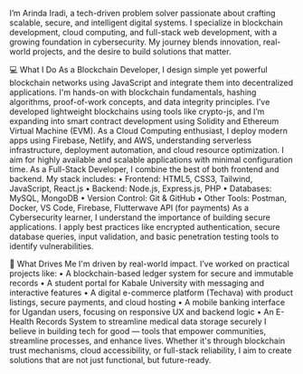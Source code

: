 I’m Arinda Iradi, a tech-driven problem solver passionate about crafting scalable, secure, and intelligent digital systems. I specialize in blockchain development, cloud computing, and full-stack web development, with a growing foundation in cybersecurity. My journey blends innovation, real-world projects, and the desire to build solutions that matter.

💻 What I Do
As a Blockchain Developer, I design simple yet powerful blockchain networks using JavaScript and integrate them into decentralized applications. I'm hands-on with blockchain fundamentals, hashing algorithms, proof-of-work concepts, and data integrity principles. I’ve developed lightweight blockchains using tools like crypto-js, and I’m expanding into smart contract development using Solidity and Ethereum Virtual Machine (EVM).
As a Cloud Computing enthusiast, I deploy modern apps using Firebase, Netlify, and AWS, understanding serverless infrastructure, deployment automation, and cloud resource optimization. I aim for highly available and scalable applications with minimal configuration time.
As a Full-Stack Developer, I combine the best of both frontend and backend. My stack includes:
•	Frontend: HTML5, CSS3, Tailwind, JavaScript, React.js
•	Backend: Node.js, Express.js, PHP
•	Databases: MySQL, MongoDB
•	Version Control: Git & GitHub
•	Other Tools: Postman, Docker, VS Code, Firebase, Flutterwave API (for payments)
As a Cybersecurity learner, I understand the importance of building secure applications. I apply best practices like encrypted authentication, secure database queries, input validation, and basic penetration testing tools to identify vulnerabilities.

🧠 What Drives Me
I'm driven by real-world impact. I’ve worked on practical projects like:
•	A blockchain-based ledger system for secure and immutable records
•	A student portal for Kabale University with messaging and interactive features
•	A digital e-commerce platform (Techava) with product listings, secure payments, and cloud hosting
•	A mobile banking interface for Ugandan users, focusing on responsive UX and backend logic
•	An E-Health Records System to streamline medical data storage securely
I believe in building tech for good — tools that empower communities, streamline processes, and enhance lives. Whether it's through blockchain trust mechanisms, cloud accessibility, or full-stack reliability, I aim to create solutions that are not just functional, but future-ready.
